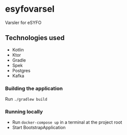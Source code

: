 # esyfovarsel
Varsler for eSYFO

## Technologies used
* Kotlin
* Ktor
* Gradle
* Spek
* Postgres
* Kafka

### Building the application
Run `./gradlew build`

### Running locally

- Run `docker-compose up` in a terminal at the project root
- Start BootstrapApplication
